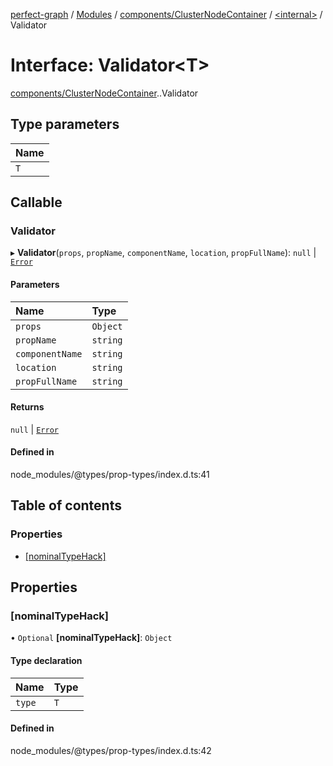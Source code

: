 [perfect-graph](../README.md) / [Modules](../modules.md) / [components/ClusterNodeContainer](../modules/components_ClusterNodeContainer.md) / [<internal\>](../modules/components_ClusterNodeContainer._internal_.md) / Validator

# Interface: Validator<T\>

[components/ClusterNodeContainer](../modules/components_ClusterNodeContainer.md).[<internal>](../modules/components_ClusterNodeContainer._internal_.md).Validator

## Type parameters

| Name |
| :------ |
| `T` |

## Callable

### Validator

▸ **Validator**(`props`, `propName`, `componentName`, `location`, `propFullName`): ``null`` \| [`Error`](../modules/components_ClusterNodeContainer._internal_.md#error)

#### Parameters

| Name | Type |
| :------ | :------ |
| `props` | `Object` |
| `propName` | `string` |
| `componentName` | `string` |
| `location` | `string` |
| `propFullName` | `string` |

#### Returns

``null`` \| [`Error`](../modules/components_ClusterNodeContainer._internal_.md#error)

#### Defined in

node_modules/@types/prop-types/index.d.ts:41

## Table of contents

### Properties

- [[nominalTypeHack]](components_ClusterNodeContainer._internal_.Validator.md#[nominaltypehack])

## Properties

### [nominalTypeHack]

• `Optional` **[nominalTypeHack]**: `Object`

#### Type declaration

| Name | Type |
| :------ | :------ |
| `type` | `T` |

#### Defined in

node_modules/@types/prop-types/index.d.ts:42
